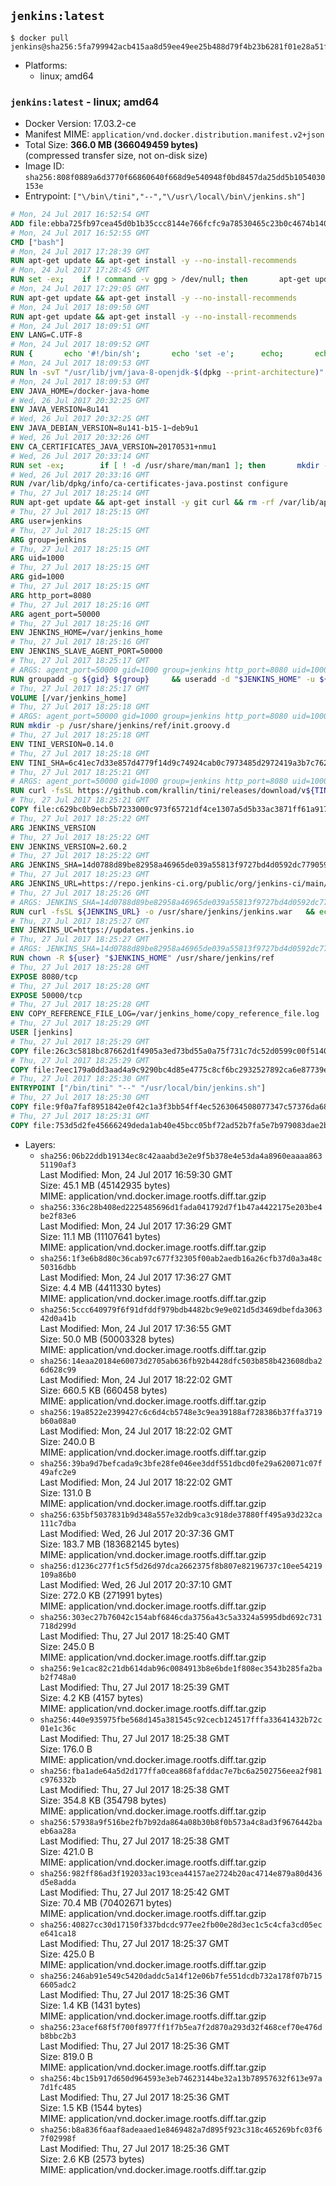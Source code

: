 ## `jenkins:latest`

```console
$ docker pull jenkins@sha256:5fa799942acb415aa8d59ee49ee25b488d79f4b23b6281f01e28a51f1bde6cbb
```

-	Platforms:
	-	linux; amd64

### `jenkins:latest` - linux; amd64

-	Docker Version: 17.03.2-ce
-	Manifest MIME: `application/vnd.docker.distribution.manifest.v2+json`
-	Total Size: **366.0 MB (366049459 bytes)**  
	(compressed transfer size, not on-disk size)
-	Image ID: `sha256:808f0889a6d3770f66860640f668d9e540948f0bd8457da25dd5b1054030153e`
-	Entrypoint: `["\/bin\/tini","--","\/usr\/local\/bin\/jenkins.sh"]`

```dockerfile
# Mon, 24 Jul 2017 16:52:54 GMT
ADD file:ebba725fb97cea45d0b1b35ccc8144e766fcfc9a78530465c23b0c4674b14042 in / 
# Mon, 24 Jul 2017 16:52:55 GMT
CMD ["bash"]
# Mon, 24 Jul 2017 17:28:39 GMT
RUN apt-get update && apt-get install -y --no-install-recommends 		ca-certificates 		curl 		wget 	&& rm -rf /var/lib/apt/lists/*
# Mon, 24 Jul 2017 17:28:45 GMT
RUN set -ex; 	if ! command -v gpg > /dev/null; then 		apt-get update; 		apt-get install -y --no-install-recommends 			gnupg2 			dirmngr 		; 		rm -rf /var/lib/apt/lists/*; 	fi
# Mon, 24 Jul 2017 17:29:05 GMT
RUN apt-get update && apt-get install -y --no-install-recommends 		bzr 		git 		mercurial 		openssh-client 		subversion 				procps 	&& rm -rf /var/lib/apt/lists/*
# Mon, 24 Jul 2017 18:09:50 GMT
RUN apt-get update && apt-get install -y --no-install-recommends 		bzip2 		unzip 		xz-utils 	&& rm -rf /var/lib/apt/lists/*
# Mon, 24 Jul 2017 18:09:51 GMT
ENV LANG=C.UTF-8
# Mon, 24 Jul 2017 18:09:52 GMT
RUN { 		echo '#!/bin/sh'; 		echo 'set -e'; 		echo; 		echo 'dirname "$(dirname "$(readlink -f "$(which javac || which java)")")"'; 	} > /usr/local/bin/docker-java-home 	&& chmod +x /usr/local/bin/docker-java-home
# Mon, 24 Jul 2017 18:09:53 GMT
RUN ln -svT "/usr/lib/jvm/java-8-openjdk-$(dpkg --print-architecture)" /docker-java-home
# Mon, 24 Jul 2017 18:09:53 GMT
ENV JAVA_HOME=/docker-java-home
# Wed, 26 Jul 2017 20:32:25 GMT
ENV JAVA_VERSION=8u141
# Wed, 26 Jul 2017 20:32:25 GMT
ENV JAVA_DEBIAN_VERSION=8u141-b15-1~deb9u1
# Wed, 26 Jul 2017 20:32:26 GMT
ENV CA_CERTIFICATES_JAVA_VERSION=20170531+nmu1
# Wed, 26 Jul 2017 20:33:14 GMT
RUN set -ex; 		if [ ! -d /usr/share/man/man1 ]; then 		mkdir -p /usr/share/man/man1; 	fi; 		apt-get update; 	apt-get install -y 		openjdk-8-jdk="$JAVA_DEBIAN_VERSION" 		ca-certificates-java="$CA_CERTIFICATES_JAVA_VERSION" 	; 	rm -rf /var/lib/apt/lists/*; 		[ "$(readlink -f "$JAVA_HOME")" = "$(docker-java-home)" ]; 		update-alternatives --get-selections | awk -v home="$(readlink -f "$JAVA_HOME")" 'index($3, home) == 1 { $2 = "manual"; print | "update-alternatives --set-selections" }'; 	update-alternatives --query java | grep -q 'Status: manual'
# Wed, 26 Jul 2017 20:33:16 GMT
RUN /var/lib/dpkg/info/ca-certificates-java.postinst configure
# Thu, 27 Jul 2017 18:25:14 GMT
RUN apt-get update && apt-get install -y git curl && rm -rf /var/lib/apt/lists/*
# Thu, 27 Jul 2017 18:25:15 GMT
ARG user=jenkins
# Thu, 27 Jul 2017 18:25:15 GMT
ARG group=jenkins
# Thu, 27 Jul 2017 18:25:15 GMT
ARG uid=1000
# Thu, 27 Jul 2017 18:25:15 GMT
ARG gid=1000
# Thu, 27 Jul 2017 18:25:15 GMT
ARG http_port=8080
# Thu, 27 Jul 2017 18:25:16 GMT
ARG agent_port=50000
# Thu, 27 Jul 2017 18:25:16 GMT
ENV JENKINS_HOME=/var/jenkins_home
# Thu, 27 Jul 2017 18:25:16 GMT
ENV JENKINS_SLAVE_AGENT_PORT=50000
# Thu, 27 Jul 2017 18:25:17 GMT
# ARGS: agent_port=50000 gid=1000 group=jenkins http_port=8080 uid=1000 user=jenkins
RUN groupadd -g ${gid} ${group}     && useradd -d "$JENKINS_HOME" -u ${uid} -g ${gid} -m -s /bin/bash ${user}
# Thu, 27 Jul 2017 18:25:17 GMT
VOLUME [/var/jenkins_home]
# Thu, 27 Jul 2017 18:25:18 GMT
# ARGS: agent_port=50000 gid=1000 group=jenkins http_port=8080 uid=1000 user=jenkins
RUN mkdir -p /usr/share/jenkins/ref/init.groovy.d
# Thu, 27 Jul 2017 18:25:18 GMT
ENV TINI_VERSION=0.14.0
# Thu, 27 Jul 2017 18:25:18 GMT
ENV TINI_SHA=6c41ec7d33e857d4779f14d9c74924cab0c7973485d2972419a3b7c7620ff5fd
# Thu, 27 Jul 2017 18:25:21 GMT
# ARGS: agent_port=50000 gid=1000 group=jenkins http_port=8080 uid=1000 user=jenkins
RUN curl -fsSL https://github.com/krallin/tini/releases/download/v${TINI_VERSION}/tini-static-amd64 -o /bin/tini && chmod +x /bin/tini   && echo "$TINI_SHA  /bin/tini" | sha256sum -c -
# Thu, 27 Jul 2017 18:25:21 GMT
COPY file:c629bc0b9ecb5b7233000c973f65721df4ce1307a5d5b33ac3871ff61a9172ff in /usr/share/jenkins/ref/init.groovy.d/tcp-slave-agent-port.groovy 
# Thu, 27 Jul 2017 18:25:22 GMT
ARG JENKINS_VERSION
# Thu, 27 Jul 2017 18:25:22 GMT
ENV JENKINS_VERSION=2.60.2
# Thu, 27 Jul 2017 18:25:22 GMT
ARG JENKINS_SHA=14d0788d89be82958a46965de039a55813f9727bd4d0592dc77905976483ba95
# Thu, 27 Jul 2017 18:25:23 GMT
ARG JENKINS_URL=https://repo.jenkins-ci.org/public/org/jenkins-ci/main/jenkins-war/2.60.2/jenkins-war-2.60.2.war
# Thu, 27 Jul 2017 18:25:26 GMT
# ARGS: JENKINS_SHA=14d0788d89be82958a46965de039a55813f9727bd4d0592dc77905976483ba95 JENKINS_URL=https://repo.jenkins-ci.org/public/org/jenkins-ci/main/jenkins-war/2.60.2/jenkins-war-2.60.2.war agent_port=50000 gid=1000 group=jenkins http_port=8080 uid=1000 user=jenkins
RUN curl -fsSL ${JENKINS_URL} -o /usr/share/jenkins/jenkins.war   && echo "${JENKINS_SHA}  /usr/share/jenkins/jenkins.war" | sha256sum -c -
# Thu, 27 Jul 2017 18:25:27 GMT
ENV JENKINS_UC=https://updates.jenkins.io
# Thu, 27 Jul 2017 18:25:27 GMT
# ARGS: JENKINS_SHA=14d0788d89be82958a46965de039a55813f9727bd4d0592dc77905976483ba95 JENKINS_URL=https://repo.jenkins-ci.org/public/org/jenkins-ci/main/jenkins-war/2.60.2/jenkins-war-2.60.2.war agent_port=50000 gid=1000 group=jenkins http_port=8080 uid=1000 user=jenkins
RUN chown -R ${user} "$JENKINS_HOME" /usr/share/jenkins/ref
# Thu, 27 Jul 2017 18:25:28 GMT
EXPOSE 8080/tcp
# Thu, 27 Jul 2017 18:25:28 GMT
EXPOSE 50000/tcp
# Thu, 27 Jul 2017 18:25:28 GMT
ENV COPY_REFERENCE_FILE_LOG=/var/jenkins_home/copy_reference_file.log
# Thu, 27 Jul 2017 18:25:29 GMT
USER [jenkins]
# Thu, 27 Jul 2017 18:25:29 GMT
COPY file:26c3c5818bc87662d1f4905a3ed73bd55a0a75f731c7dc52d0599c00f51408e9 in /usr/local/bin/jenkins-support 
# Thu, 27 Jul 2017 18:25:29 GMT
COPY file:7eec179a0dd3aad4a9c9290bc4d85e4775c8cf6bc2932527892ca6e87739e474 in /usr/local/bin/jenkins.sh 
# Thu, 27 Jul 2017 18:25:30 GMT
ENTRYPOINT ["/bin/tini" "--" "/usr/local/bin/jenkins.sh"]
# Thu, 27 Jul 2017 18:25:30 GMT
COPY file:9f0a7faf8951842e0f42c1a3f3bb54ff4ec5263064508077347c57376da68b46 in /usr/local/bin/plugins.sh 
# Thu, 27 Jul 2017 18:25:31 GMT
COPY file:753d5d2fe45666249deda1ab40e45bcc05bf72ad52b7fa5e7b979083dae2b26b in /usr/local/bin/install-plugins.sh 
```

-	Layers:
	-	`sha256:06b22ddb19134ec8c42aaabd3e2e9f5b378e4e53da4a8960eaaaa86351190af3`  
		Last Modified: Mon, 24 Jul 2017 16:59:30 GMT  
		Size: 45.1 MB (45142935 bytes)  
		MIME: application/vnd.docker.image.rootfs.diff.tar.gzip
	-	`sha256:336c28b408ed2225485696d1fada041792d7f1b47a4422175e203be4be2f83e6`  
		Last Modified: Mon, 24 Jul 2017 17:36:29 GMT  
		Size: 11.1 MB (11107641 bytes)  
		MIME: application/vnd.docker.image.rootfs.diff.tar.gzip
	-	`sha256:1f3e6b8d80c36cab97c677f32305f00ab2aedb16a26cfb37d0a3a48c50316dbb`  
		Last Modified: Mon, 24 Jul 2017 17:36:27 GMT  
		Size: 4.4 MB (4411330 bytes)  
		MIME: application/vnd.docker.image.rootfs.diff.tar.gzip
	-	`sha256:5ccc640979f6f91dfddf979bdb4482bc9e9e021d5d3469dbefda306342d0a41b`  
		Last Modified: Mon, 24 Jul 2017 17:36:55 GMT  
		Size: 50.0 MB (50003328 bytes)  
		MIME: application/vnd.docker.image.rootfs.diff.tar.gzip
	-	`sha256:14eaa20184e60073d2705ab636fb92b4428dfc503b858b423608dba26d628c99`  
		Last Modified: Mon, 24 Jul 2017 18:22:02 GMT  
		Size: 660.5 KB (660458 bytes)  
		MIME: application/vnd.docker.image.rootfs.diff.tar.gzip
	-	`sha256:19a8522e2399427c6c6d4cb5748e3c9ea39188af728386b37ffa3719b60a08a0`  
		Last Modified: Mon, 24 Jul 2017 18:22:02 GMT  
		Size: 240.0 B  
		MIME: application/vnd.docker.image.rootfs.diff.tar.gzip
	-	`sha256:39ba9d7befcada9c3bfe28fe046ee3ddf551dbcd0fe29a620071c07f49afc2e9`  
		Last Modified: Mon, 24 Jul 2017 18:22:02 GMT  
		Size: 131.0 B  
		MIME: application/vnd.docker.image.rootfs.diff.tar.gzip
	-	`sha256:635bf5037831b9d348a557e32db9ca3c918de37880ff495a93d232ca111c7dba`  
		Last Modified: Wed, 26 Jul 2017 20:37:36 GMT  
		Size: 183.7 MB (183682145 bytes)  
		MIME: application/vnd.docker.image.rootfs.diff.tar.gzip
	-	`sha256:d1236c277f1c5f5d26d97dca2662375f8b807e82196737c10ee54219109a86b0`  
		Last Modified: Wed, 26 Jul 2017 20:37:10 GMT  
		Size: 272.0 KB (271991 bytes)  
		MIME: application/vnd.docker.image.rootfs.diff.tar.gzip
	-	`sha256:303ec27b76042c154abf6846cda3756a43c5a3324a5995dbd692c731718d299d`  
		Last Modified: Thu, 27 Jul 2017 18:25:40 GMT  
		Size: 245.0 B  
		MIME: application/vnd.docker.image.rootfs.diff.tar.gzip
	-	`sha256:9e1cac82c21db614dab96c0084913b8e6bde1f808ec3543b285fa2bab2f748a0`  
		Last Modified: Thu, 27 Jul 2017 18:25:39 GMT  
		Size: 4.2 KB (4157 bytes)  
		MIME: application/vnd.docker.image.rootfs.diff.tar.gzip
	-	`sha256:440e935975fbe568d145a381545c92cecb124517fffa33641432b72c01e1c36c`  
		Last Modified: Thu, 27 Jul 2017 18:25:38 GMT  
		Size: 176.0 B  
		MIME: application/vnd.docker.image.rootfs.diff.tar.gzip
	-	`sha256:fba1ade64a5d2d177ffa0cea868fafddac7e7bc6a2502756eea2f981c976332b`  
		Last Modified: Thu, 27 Jul 2017 18:25:38 GMT  
		Size: 354.8 KB (354798 bytes)  
		MIME: application/vnd.docker.image.rootfs.diff.tar.gzip
	-	`sha256:57938a9f516be2fb7b92da864a08b30b8f0b573a4c8ad3f9676442baeb6aa28a`  
		Last Modified: Thu, 27 Jul 2017 18:25:38 GMT  
		Size: 421.0 B  
		MIME: application/vnd.docker.image.rootfs.diff.tar.gzip
	-	`sha256:982ff86ad3f192033ac193cea44157ae2724b20ac4714e879a80d436d5e8adda`  
		Last Modified: Thu, 27 Jul 2017 18:25:42 GMT  
		Size: 70.4 MB (70402671 bytes)  
		MIME: application/vnd.docker.image.rootfs.diff.tar.gzip
	-	`sha256:40827cc30d17150f337bdcdc977ee2fb00e28d3ec1c5c4cfa3cd05ece641ca18`  
		Last Modified: Thu, 27 Jul 2017 18:25:37 GMT  
		Size: 425.0 B  
		MIME: application/vnd.docker.image.rootfs.diff.tar.gzip
	-	`sha256:246ab91e549c5420daddc5a14f12e06b7fe551dcdb732a178f07b7156605adc2`  
		Last Modified: Thu, 27 Jul 2017 18:25:36 GMT  
		Size: 1.4 KB (1431 bytes)  
		MIME: application/vnd.docker.image.rootfs.diff.tar.gzip
	-	`sha256:23acef68f5f700f8977ff1f7b5ea7f2d870a293d32f468cef70e476db8bbc2b3`  
		Last Modified: Thu, 27 Jul 2017 18:25:36 GMT  
		Size: 819.0 B  
		MIME: application/vnd.docker.image.rootfs.diff.tar.gzip
	-	`sha256:4bc15b917d650d964593e3eb74623144be32a13b78957632f613e97a7d1fc485`  
		Last Modified: Thu, 27 Jul 2017 18:25:36 GMT  
		Size: 1.5 KB (1544 bytes)  
		MIME: application/vnd.docker.image.rootfs.diff.tar.gzip
	-	`sha256:b8a836f6aaf8adeaaed1e8469482a7d895f923c318c465269bfc03f67f02998f`  
		Last Modified: Thu, 27 Jul 2017 18:25:36 GMT  
		Size: 2.6 KB (2573 bytes)  
		MIME: application/vnd.docker.image.rootfs.diff.tar.gzip

